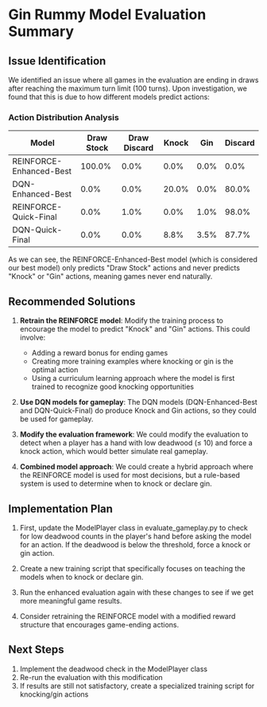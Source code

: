 # Gin Rummy Model Evaluation Summary

## Issue Identification

We identified an issue where all games in the evaluation are ending in draws after reaching the maximum turn limit (100 turns). Upon investigation, we found that this is due to how different models predict actions:

### Action Distribution Analysis

| Model | Draw Stock | Draw Discard | Knock | Gin | Discard |
|-------|------------|--------------|-------|-----|---------|
| REINFORCE-Enhanced-Best | 100.0% | 0.0% | 0.0% | 0.0% | 0.0% |
| DQN-Enhanced-Best | 0.0% | 0.0% | 20.0% | 0.0% | 80.0% |
| REINFORCE-Quick-Final | 0.0% | 1.0% | 0.0% | 1.0% | 98.0% |
| DQN-Quick-Final | 0.0% | 0.0% | 8.8% | 3.5% | 87.7% |

As we can see, the REINFORCE-Enhanced-Best model (which is considered our best model) only predicts "Draw Stock" actions and never predicts "Knock" or "Gin" actions, meaning games never end naturally.

## Recommended Solutions

1. **Retrain the REINFORCE model**: Modify the training process to encourage the model to predict "Knock" and "Gin" actions. This could involve:
   - Adding a reward bonus for ending games
   - Creating more training examples where knocking or gin is the optimal action
   - Using a curriculum learning approach where the model is first trained to recognize good knocking opportunities

2. **Use DQN models for gameplay**: The DQN models (DQN-Enhanced-Best and DQN-Quick-Final) do produce Knock and Gin actions, so they could be used for gameplay.

3. **Modify the evaluation framework**: We could modify the evaluation to detect when a player has a hand with low deadwood (≤ 10) and force a knock action, which would better simulate real gameplay.

4. **Combined model approach**: We could create a hybrid approach where the REINFORCE model is used for most decisions, but a rule-based system is used to determine when to knock or declare gin.

## Implementation Plan

1. First, update the ModelPlayer class in evaluate_gameplay.py to check for low deadwood counts in the player's hand before asking the model for an action. If the deadwood is below the threshold, force a knock or gin action.

2. Create a new training script that specifically focuses on teaching the models when to knock or declare gin.

3. Run the enhanced evaluation again with these changes to see if we get more meaningful game results.

4. Consider retraining the REINFORCE model with a modified reward structure that encourages game-ending actions.

## Next Steps

1. Implement the deadwood check in the ModelPlayer class
2. Re-run the evaluation with this modification
3. If results are still not satisfactory, create a specialized training script for knocking/gin actions 